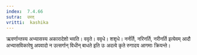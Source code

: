 ```yaml
---
index:  7.4.66
sutra:  उरत्
vritti:  kashika 
---
```


ऋवर्णान्तस्य अभ्यासस्य अकारादेशो भवति। ववृते। ववृधे। शशृधे। नर्नर्ति, नरिनर्ति, नरीनर्ति इत्येवम् आदौ अभ्यासविकारेषु अपवादो न उत्सर्गान् विधीन् बाधते इति उः अदत्वे कृते रुगादय आगमाः क्रियन्ते।

